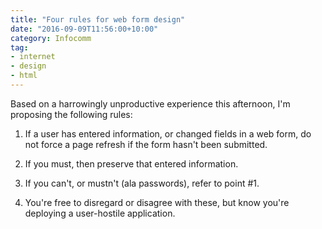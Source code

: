 ```yaml
---
title: "Four rules for web form design"
date: "2016-09-09T11:56:00+10:00"
category: Infocomm
tag:
- internet
- design
- html
---
```

Based on a harrowingly unproductive experience this afternoon, I'm proposing the following rules:

1. If a user has entered information, or changed fields in a web form, do not force a page refresh if the form hasn't been submitted. 

2. If you must, then preserve that entered information. 

3. If you can't, or mustn't (ala passwords), refer to point #1.

4. You're free to disregard or disagree with these, but know you're deploying a user-hostile application.

